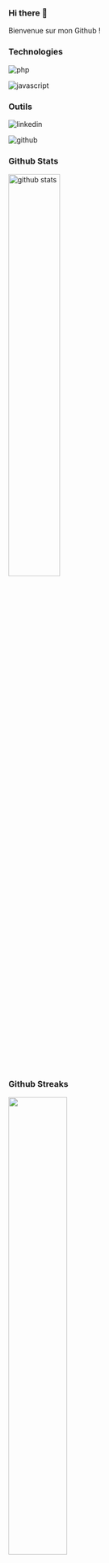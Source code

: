 ### Hi there 👋
Bienvenue sur mon Github ! 

### Technologies

![php](https://img.shields.io/badge/Php-000000?style=for-the-badge&logo=Php&logoColor=white)
 
 ![javascript](https://img.shields.io/badge/Javascript-000000?style=for-the-badge&logo=Javascript&logoColor=white)
 
### Outils
![linkedin](https://img.shields.io/badge/Linkedin-000000?style=for-the-badge&logo=Linkedin&logoColor=white)
 
![github](https://img.shields.io/badge/GitHub-000000?style=for-the-badge&logo=GitHub&logoColor=white)


### Github Stats
<img src="https://github-readme-stats.vercel.app/api?username=StephanieMenard&show_icons=true&theme=dark" alt="github stats" width="45%"/>

### Github Streaks
<img src="https://github-readme-streak-stats.herokuapp.com/?user=StephanieMenard&theme=dark" width="48%">

### Top Languages
 ![Top Langs](https://github-readme-stats.vercel.app/api/top-langs/?username=StephanieMenard&theme=dark&layout=compact)
 


<!--
**StephanieMenard/StephanieMenard** is a ✨ _special_ ✨ repository because its `README.md` (this file) appears on your GitHub profile.

Here are some ideas to get you started:

- 🔭 I’m currently working on ...
- 🌱 I’m currently learning ...
- 👯 I’m looking to collaborate on ...
- 🤔 I’m looking for help with ...
- 💬 Ask me about ...
- 📫 How to reach me: ...
- 😄 Pronouns: ...
- ⚡ Fun fact: ...
-->
